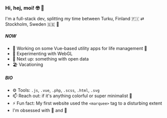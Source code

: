 ### Hi, hej, moi! 🤓 👋

I'm a full-stack dev, splitting my time between Turku, Finland 🇫🇮 ⇄ Stockholm, Sweden 🇸🇪 🚢

##### NOW
- 🔭 Working on some Vue-based utility apps for life management 💚
- 🌱 Experimenting with WebGL
- 💭 Next up: something with open data
- 🏖️ Vacationing

##### BIO
- ⚙️ Tools: `.js`, `.vue`, `.php`, `.scss`, `.html`, `.svg`
- 📫 Reach out: if it's anything colorful or super minimalist 💅 
- ⚡ Fun fact: My first website used the `<marquee>` tag to a disturbing extent
- I'm obsessed with 🍅 and 🍝
